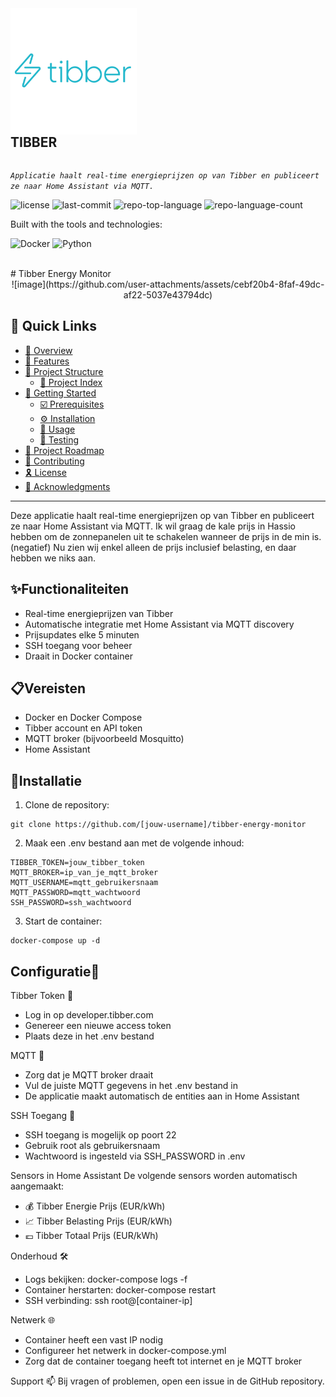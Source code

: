 <div align="left">
    <img src="assets\tibber-vector-logo.png" width="40%" align="left" style="margin-right: 15px"/>
    <div style="display: inline-block;">
        <h2 style="display: inline-block; vertical-align: middle; margin-top: 0;">TIBBER</h2>
        <p>
	<em><code>Applicatie haalt real-time energieprijzen op van Tibber en publiceert ze naar Home Assistant via MQTT.</code></em>
</p>
        <p>
	<img src="https://img.shields.io/github/license/mupsje/tibber?style=flat-square&logo=opensourceinitiative&logoColor=white&color=0080ff" alt="license">
	<img src="https://img.shields.io/github/last-commit/mupsje/tibber?style=flat-square&logo=git&logoColor=white&color=0080ff" alt="last-commit">
	<img src="https://img.shields.io/github/languages/top/mupsje/tibber?style=flat-square&color=0080ff" alt="repo-top-language">
	<img src="https://img.shields.io/github/languages/count/mupsje/tibber?style=flat-square&color=0080ff" alt="repo-language-count">
</p>
        <p>Built with the tools and technologies:</p>
        <p>
	<img src="https://img.shields.io/badge/Docker-2496ED.svg?style=flat-square&logo=Docker&logoColor=white" alt="Docker">
	<img src="https://img.shields.io/badge/Python-3776AB.svg?style=flat-square&logo=Python&logoColor=white" alt="Python">
</p>
    </div>
</div>
<br clear="left"/>
# Tibber Energy Monitor
<div align="center">
![image](https://github.com/user-attachments/assets/cebf20b4-8faf-49dc-af22-5037e43794dc)
</div>


## 🔗 Quick Links

- [📍 Overview](#-overview)
- [👾 Features](#-features)
- [📁 Project Structure](#-project-structure)
  - [📂 Project Index](#-project-index)
- [🚀 Getting Started](#-getting-started)
  - [☑️ Prerequisites](#-prerequisites)
  - [⚙️ Installation](#-installation)
  - [🤖 Usage](#🤖-usage)
  - [🧪 Testing](#🧪-testing)
- [📌 Project Roadmap](#-project-roadmap)
- [🔰 Contributing](#-contributing)
- [🎗 License](#-license)
- [🙌 Acknowledgments](#-acknowledgments)

---

Deze applicatie haalt real-time energieprijzen op van Tibber en publiceert ze naar Home Assistant via MQTT.
Ik wil graag de kale prijs in Hassio hebben om de zonnepanelen uit te schakelen wanneer de prijs in de min is. (negatief)
Nu zien wij enkel alleen de prijs inclusief belasting, en daar hebben we niks aan.

## ✨Functionaliteiten
- Real-time energieprijzen van Tibber
- Automatische integratie met Home Assistant via MQTT discovery
- Prijsupdates elke 5 minuten
- SSH toegang voor beheer
- Draait in Docker container

## 📋Vereisten
- Docker en Docker Compose
- Tibber account en API token
- MQTT broker (bijvoorbeeld Mosquitto)
- Home Assistant

## 🚀Installatie

1. Clone de repository:
```
git clone https://github.com/[jouw-username]/tibber-energy-monitor
```
2. Maak een .env bestand aan met de volgende inhoud:
```
TIBBER_TOKEN=jouw_tibber_token
MQTT_BROKER=ip_van_je_mqtt_broker
MQTT_USERNAME=mqtt_gebruikersnaam
MQTT_PASSWORD=mqtt_wachtwoord
SSH_PASSWORD=ssh_wachtwoord
```

3. Start de container:
```
docker-compose up -d
```

## Configuratie🔧

Tibber Token 🔑 
  - Log in op developer.tibber.com
  - Genereer een nieuwe access token
  - Plaats deze in het .env bestand

MQTT 📡
  - Zorg dat je MQTT broker draait
  - Vul de juiste MQTT gegevens in het .env bestand in
  - De applicatie maakt automatisch de entities aan in Home Assistant

SSH Toegang 🔐
  - SSH toegang is mogelijk op poort 22
  - Gebruik root als gebruikersnaam
  - Wachtwoord is ingesteld via SSH_PASSWORD in .env

Sensors in Home Assistant
De volgende sensors worden automatisch aangemaakt:
  - 💰 Tibber Energie Prijs (EUR/kWh)
  - 📈 Tibber Belasting Prijs (EUR/kWh)
  - 💶 Tibber Totaal Prijs (EUR/kWh)

Onderhoud 🛠️
  - Logs bekijken: docker-compose logs -f
  - Container herstarten: docker-compose restart
  - SSH verbinding: ssh root@[container-ip]
    
Netwerk 🌐
  - Container heeft een vast IP nodig
  - Configureer het netwerk in docker-compose.yml
  - Zorg dat de container toegang heeft tot internet en je MQTT broker

Support 📫
Bij vragen of problemen, open een issue in de GitHub repository.


